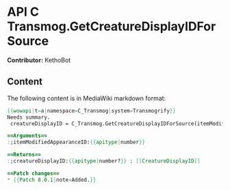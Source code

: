 # API C Transmog.GetCreatureDisplayIDForSource

**Contributor:** KethoBot

## Content

The following content is in MediaWiki markdown format:

```mediawiki
{{wowapi|t=a|namespace=C_Transmog|system=Transmogrify}}
Needs summary.
 creatureDisplayID = C_Transmog.GetCreatureDisplayIDForSource(itemModifiedAppearanceID)

==Arguments==
:;itemModifiedAppearanceID:{{apitype|number}}

==Returns==
:;creatureDisplayID:{{apitype|number?}} : [[CreatureDisplayID]]

==Patch changes==
* {{Patch 8.0.1|note=Added.}}
```